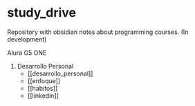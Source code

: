 # study_drive
Repository with obsidian notes about programming courses. (In development)

Alura G5 ONE
1. Desarrollo Personal 
	- [[desarrollo_personal]]
	- [[enfoque]]
	- [[habitos]]
	- [[linkedin]]
